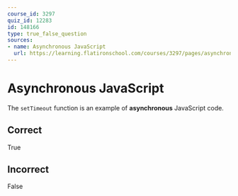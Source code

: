```yaml
---
course_id: 3297
quiz_id: 12283
id: 148166
type: true_false_question
sources:
- name: Asynchronous JavaScript
  url: https://learning.flatironschool.com/courses/3297/pages/asynchronous-javascript
---
```


# Asynchronous JavaScript

The `setTimeout` function is an example of **asynchronous** JavaScript code.

## Correct

True

## Incorrect

False
